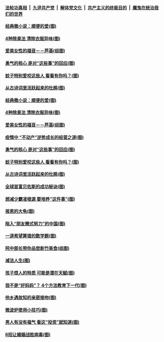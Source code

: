 

####  [法轮功真相](../../../../basic/blob/master/README.md?t=06020601) &nbsp;|&nbsp; [九评共产党](../../../../9ping.md/blob/master/README.md?t=06020601) &nbsp;|&nbsp; [解体党文化](../../../../jtdwh.md/blob/master/README.md?t=06020601)  &nbsp;|&nbsp; [共产主义的终极目的](../../../../gczydzjmd.md/blob/master/README.md?t=06020601) &nbsp;|&nbsp; [魔鬼在统治我们的世界](../../../../mgztzwmdsj.md/blob/master/README.md?t=06020601) 

#### [经典微小说：顺便的爱(图)](../pages/p8/934772.md?t=06020601) 

#### [4种除臭法 清除衣服异味(图)](../pages/p8/935061.md?t=06020601) 

#### [爱美女性的福音－－芦荟(组图)](../pages/p8/935072.md?t=06020601) 

#### [勇气的核心 是对“这些事”的回应(图)](../pages/p8/934997.md?t=06020601) 

#### [蚊子特别爱咬这些人 看看有你吗？(图)](../pages/p8/934925.md?t=06020601) 

#### [从古诗词里活跃起来的杜鹃(图)](../pages/p8/934994.md?t=06020601) 

#### [经典微小说：顺便的爱(图)](../pages/p8/934772.md?t=06020601) 

#### [4种除臭法 清除衣服异味(图)](../pages/p8/935061.md?t=06020601) 

#### [爱美女性的福音－－芦荟(组图)](../pages/p8/935072.md?t=06020601) 

#### [疫情中 “不动产”逆势成长的经营之道(图)](../pages/p8/934965.md?t=06020601) 

#### [勇气的核心 是对“这些事”的回应(图)](../pages/p8/934997.md?t=06020601) 

#### [蚊子特别爱咬这些人 看看有你吗？(图)](../pages/p8/934925.md?t=06020601) 

#### [从古诗词里活跃起来的杜鹃(图)](../pages/p8/934994.md?t=06020601) 

#### [全球首富贝佐斯的成功秘诀(图)](../pages/p8/933996.md?t=06020601) 

#### [想减少霸凌根源 要培养“这件事”(图)](../pages/p8/934942.md?t=06020601) 

#### [报恩的大龟(图)](../pages/p8/934554.md?t=06020601) 

#### [陷入“朋友圈式努力”的中国(图)](../pages/p8/934874.md?t=06020601) 

#### [一道希望算错的数学题(图)](../pages/p8/934867.md?t=06020601) 

#### [阿中部长带你品尝新竹美食(组图)](../pages/p8/934760.md?t=06020601) 

#### [减法人生(图)](../pages/p8/934768.md?t=06020601) 

#### [孩子烦人的特质 可能是潜在天赋(图)](../pages/p8/934807.md?t=06020601) 

#### [我不是“好妈妈”？ 4个方法教育下一代(图)](../pages/p8/934764.md?t=06020601) 

#### [他乡遇故知的亲密接吻(图)](../pages/p8/934670.md?t=06020601) 

#### [微波炉使用小技巧(图)](../pages/p8/934735.md?t=06020601) 

#### [男人有没有福气 看这“投资”就知道(图)](../pages/p8/934720.md?t=06020601) 

#### [6招让婚姻战胜病毒(图)](../pages/p8/934398.md?t=06020601) 

